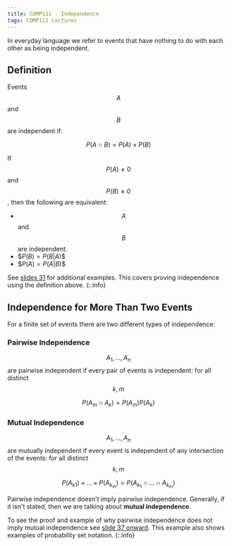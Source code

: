```yaml
---
title: COMP111 - Independence
tags: COMP111 Lectures
---
```

In everyday language we refer to events that have nothing to do with each other as being independent.

## Definition
Events $$A$$ and $$B$$ are independent if:

$$P(A\cap B)=P(A)\times P(B)$$

If $$P(A)\neq 0$$ and $$P(B)\neq 0$$, then the following are equivalent:

* $$A$$ and $$B$$ are independent.
* \$$P(B)=P(B\vert A)$$
* \$$P(A)=P(A\vert B)$$

See [slides 31]({{site.baseurl}}/assets/COMP111/Lectures/2020-11-19.pdf) for additional examples. This covers proving independence using the definition above.
{:.info}

## Independence for More Than Two Events
For a finite set of events there are two different types of independence:

### Pairwise Independence
$$A_1,\ldots,A_n$$ are pairwise independent if every pair of events is independent: for all distinct $$k,m$$

$$P(A_m\cap A_k)=P(A_m)P(A_k)$$

### Mutual Independence
$$A_1,\ldots,A_n$$ are mutually independent if every event is independent of any intersection of the events: for all distinct $$k,m$$
 
$$P(A_{k1})\times\ldots\times P(A_{k_m})=P(A_{k_1}\cap\ldots\cap A_{k_m})$$

Pairwise independence doesn't imply pairwise independence. Generally, if it isn't stated, then we are talking about **mutual independence**.

To see the proof and example of why pairwise independence does not imply mutual independence see [slide 37 onward]({{site.baseurl}}/assets/COMP111/Lectures/2020-11-19.pdf). This example also shows examples of probability set notation.
{:.info}
